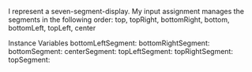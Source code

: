 I represent a seven-segment-display.
My input assignment manages the segments in the following order:
top, topRight, bottomRight, bottom, bottomLeft, topLeft, center

Instance Variables
	bottomLeftSegment:		<EpicDisplaySegment>
	bottomRightSegment:		<EpicDisplaySegment>
	bottomSegment:		<EpicDisplaySegment>
	centerSegment:		<EpicDisplaySegment>
	topLeftSegment:		<EpicDisplaySegment>
	topRightSegment:		<EpicDisplaySegment>
	topSegment:		<EpicDisplaySegment>
